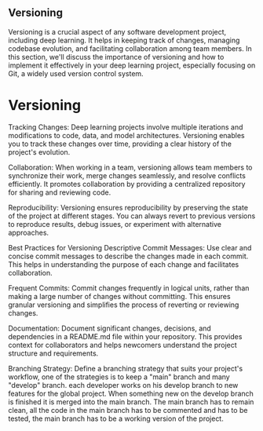## **Versioning**
Versioning is a crucial aspect of any software development project, including deep learning. It helps in keeping track of changes, managing codebase evolution, and facilitating collaboration among team members. In this section, we'll discuss the importance of versioning and how to implement it effectively in your deep learning project, especially focusing on Git, a widely used version control system.

# **Versioning**

Tracking Changes: Deep learning projects involve multiple iterations and modifications to code, data, and model architectures. Versioning enables you to track these changes over time, providing a clear history of the project's evolution.

Collaboration: When working in a team, versioning allows team members to synchronize their work, merge changes seamlessly, and resolve conflicts efficiently. It promotes collaboration by providing a centralized repository for sharing and reviewing code.

Reproducibility: Versioning ensures reproducibility by preserving the state of the project at different stages. You can always revert to previous versions to reproduce results, debug issues, or experiment with alternative approaches.

Best Practices for Versioning
Descriptive Commit Messages: Use clear and concise commit messages to describe the changes made in each commit. This helps in understanding the purpose of each change and facilitates collaboration.

Frequent Commits: Commit changes frequently in logical units, rather than making a large number of changes without committing. This ensures granular versioning and simplifies the process of reverting or reviewing changes.

Documentation: Document significant changes, decisions, and dependencies in a README.md file within your repository. This provides context for collaborators and helps newcomers understand the project structure and requirements.

Branching Strategy: Define a branching strategy that suits your project's workflow, one of the strategies is to keep a "main" branch and many "develop" branch.
each developer works on his develop branch to new features for the global project. When something new on the develop branch is finished it is merged into the main branch.
The main branch has to remain clean, all the code in the main branch has to be commented and has to be tested, the main branch has to be a working version of the project.
